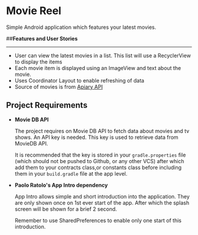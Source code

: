 # Movie Reel

Simple Android application which features your latest movies.

##__Features and User Stories__
___

+ User can view the latest movies in a list. This list will use a RecyclerView to display the items
+ Each movie item is displayed using an ImageView and text about the movie.
+ Uses Coordinator Layout to enable refreshing of data
+ Source of movies is from [Apiary API](https://www.themoviedb.org)

## Project Requirements

+ __Movie DB API__
    
    The project requires on Movie DB API to fetch data about movies and tv shows. An API key is needed. This key is used to retrieve data from MovieDB API.
    
    It is recommended that the key is stored in your `gradle.properties` file (which should not be pushed to Github, or any other VCS) after which add them to your contracts class,or constants class before including them in your `build.gradle` file at the app level.
    
+ __Paolo Ratolo's App Intro dependency__
    
    App Intro allows simple and short introduction into the application. They are only shown once on 1st ever start of the app. After which the splash screen will be shown for a brief 2 second.
    
    Remember to use SharedPreferences to enable only one start of this introduction.
